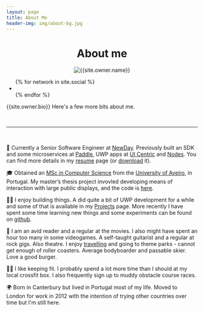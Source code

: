 ```yaml
---
layout: page 
title: About Me
header-img: img/about-bg.jpg
---
```

<!-- 
Hi, my name is Filipe and I’m a software engineer. I’m Portuguese, currently living in London, and working for [Paddle](http://www.paddle.com/).

I try to blog mostly about dev stuff, from projects I’m working on, to problems and solutions I find while coding, with the occasion plug for an app or two I might put out there.


When I’m not coding, I can be found behind a good book, enjoying a good movie, pretending I can shread on my guitar, travelling with friends, riding some waves or (stumbling down) some slopes, going to gigs, and occasionally at the theatre, having a burger, or saving the world in some videogame.

### Background
I am currently a developer at [NewDay](https://www.newday.co.uk/), working with .NET Core/.NET5 on Azure. I hold a [Masters in Computer Engineering](http://www.ua.pt/ensino/PageCourse.aspx?id=23&amp;p=4&amp;a=9) from the [University of Aveiro](http://www.ua.pt), in Portugal, where my love for programming began. I ended up writing my Masters’ dissertation on “Interaction with Large Displays in a Public Space via a Mobile Device” where I got to explore the world of Human-Computer Interaction and User Experience, and a bit of Computer Graphics on the side. The result is still in display in the university, and more [details](/app/2012/12/09/deti-interact/
) can be found in my [Projects](/apps) page. -->

<h1 style="text-align: center">About me</h1>

<p align="center">
    <img class="author-img" src="{{site.url}}/{{site.owner.avatar}}" alt="{{site.owner.name}}" />
</p>

<div class="social-links">
      <ul class="list-inline social-buttons">
        {% for network in site.social %}
          <li><a href="{{ network.url }}" target="_blank"><i class="fa fa-{{ network.title }} fa-fw"></i></a></li>
        {% endfor %}
      </ul>
</div>

{{site.owner.bio}} Here's a few more bits about me.

<br/>
<hr/>
<br/>

💼  Currently a Senior Software Engineer at [NewDay](https://www.newday.co.uk/). Previously built an SDK and some microservices at [Paddle](https://www.paddle.com/), UWP apps at [UI Centric](https://www.uicentric.com/) and [Nodes](https://www.nodesagency.com/). You can find more details in my [resume](/resume) page (or [download](https://1drv.ms/b/s!And2bv7mGIgupaNy6z8P17b4gJgAaw?e=GG5VVY) it).

🎓  Obtained an [MSc in Computer Science](https://www.ua.pt/en/c/23/p) from the [University of Aveiro](https://www.ua.pt), in Portugal. My master’s thesis project invovled developing means of interaction with large public displays, and the code is [here](https://github.com/fmmendo/DetiInteract).

👨‍💻  I enjoy building things. A did quite a bit of UWP development for a while and some of that is available in my [Projects](/projects) page. More recently I have spent some time learning new things and some experiments can be found on [github](https://github.com/fmmendo).

💎  I am an avid reader and a regular at the movies. I also might have spent an hour too many in some videogames. A self-taught guitarist and a regular at rock gigs. Also theatre. I enjoy [travelling](http://www.fmendo.com/travel) and going to theme parks - cannot get enough of roller coasters. Average bodyboarder and passable skier. Love a good burger.

🏋️‍♂‍  I like keeping fit. I probably spend a lot more time than I should at my local crossfit box. I also frequently sign up to muddy obstacle course races. 

🌍  Born in Canterbury but lived in Portugal most of my life. Moved to London for work in 2012 with the intention of trying other countries over time but I'm still here.

<br/>